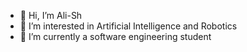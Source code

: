 - 👋 Hi, I’m Ali-Sh
- 👀 I’m interested in Artificial Intelligence and Robotics
- 🌱 I’m currently a software engineering student

<!---
A-l-i-Sh/A-l-i-Sh is a ✨ special ✨ repository because its `README.md` (this file) appears on your GitHub profile.
You can click the Preview link to take a look at your changes.
--->

